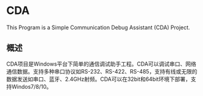 # CDA
This Program is a Simple Communication Debug Assistant (CDA) Project.

## 概述
CDA项目是Windows平台下简单的通信调试助手工程。CDA可以调试串口、网络通信数据。支持多种串口协议如RS-232、RS-422、RS-485，支持有线或无限的数据发送如串口、蓝牙、2.4GHz射频。CDA可以在32bit和64bit环境下部署，支持Windos7/8/10。
